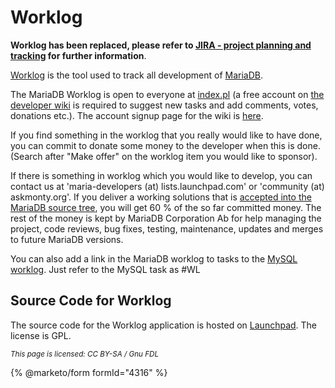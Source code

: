 
# Worklog

**Worklog has been replaced, please refer to [JIRA - project planning and tracking](jira.md) for further information**.


[Worklog](https://askmonty.org/worklog/index.pl) is the tool used to track all
development of [MariaDB](/kb/en/mariadb/).


The MariaDB Worklog is open to everyone at [index.pl](https://askmonty.org/worklog/index.pl)
(a free account on [the developer wiki](https://askmonty.org/wiki) is required
to suggest new tasks and add comments, votes, donations etc.). The account
signup page for the wiki is
[here](https://askmonty.org/w/index.php?title=Special:Userlogin&type=signup).


If you find something in the worklog that you really would like to have done,
you can commit to donate some money to the developer when this is done.
(Search after "Make offer" on the worklog item you would like to sponsor).


If there is something in worklog which you would like to develop, you can
contact us at 'maria-developers (at) lists.launchpad.com' or 'community (at)
askmonty.org'. If you deliver a working solutions that is
[accepted into the MariaDB source tree](https://kb.askmonty.org/v/community-contributing-to-the-mariadb-project#expectations-for-developers),
you will get 60 % of the so far committed money. The rest of the money is kept
by MariaDB Corporation Ab for help managing the project, code reviews, bug fixes,
testing, maintenance, updates and merges to future MariaDB versions.


You can also add a link in the MariaDB worklog to tasks to the
[MySQL worklog](https://forge.mysql.com/worklog/). Just refer to the MySQL task
as #WL<task number>


## Source Code for Worklog


The source code for the Worklog application is hosted on
[Launchpad](https://launchpad.net/worklog). The license is GPL.


<sub>_This page is licensed: CC BY-SA / Gnu FDL_</sub>


{% @marketo/form formId="4316" %}

